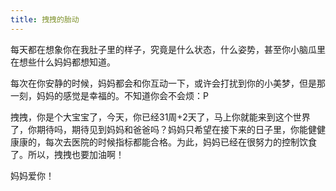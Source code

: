 ```yaml
---
title: 拽拽的胎动
---
```


每天都在想象你在我肚子里的样子，究竟是什么状态，什么姿势，甚至你小脑瓜里在想些什么妈妈都想知道。

每次在你安静的时候，妈妈都会和你互动一下，或许会打扰到你的小美梦，但是那一刻，妈妈的感觉是幸福的。不知道你会不会烦：P

拽拽，你是个大宝宝了，今天，你已经31周+2天了，马上你就能来到这个世界了，你期待吗，期待见到妈妈和爸爸吗？妈妈只希望在接下来的日子里，你能健健康康的，每次去医院的时候指标都能合格。为此，妈妈已经在很努力的控制饮食了。所以，拽拽也要加油啊！

妈妈爱你！

